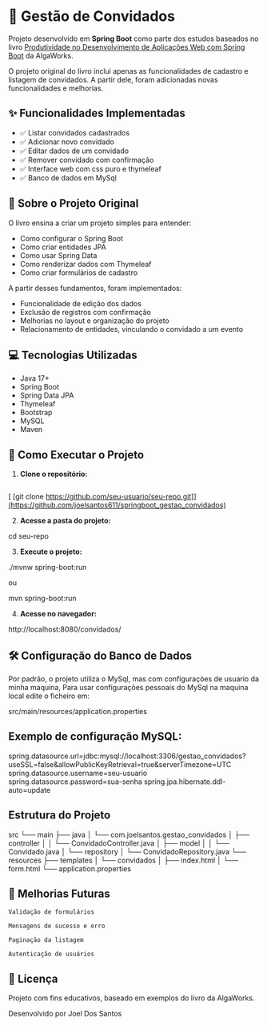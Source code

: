 # 🎉 Gestão de Convidados

Projeto desenvolvido em **Spring Boot** como parte dos estudos baseados no livro [Produtividade no Desenvolvimento de Aplicações
Web com Spring Boot](https://www.algaworks.com/) da AlgaWorks.

O projeto original do livro inclui apenas as funcionalidades de cadastro e listagem de convidados. A partir dele, foram adicionadas novas funcionalidades e melhorias.

## ✨ Funcionalidades Implementadas

- ✅ Listar convidados cadastrados
- ✅ Adicionar novo convidado
- ✅ Editar dados de um convidado
- ✅ Remover convidado com confirmação
- ✅ Interface web com css puro e thymeleaf
- ✅ Banco de dados em MySql

## 📘 Sobre o Projeto Original

O livro ensina a criar um projeto simples para entender:

- Como configurar o Spring Boot
- Como criar entidades JPA
- Como usar Spring Data
- Como renderizar dados com Thymeleaf
- Como criar formulários de cadastro

A partir desses fundamentos, foram implementados:

- Funcionalidade de edição dos dados
- Exclusão de registros com confirmação
- Melhorias no layout e organização do projeto
- Relacionamento de entidades, vinculando o convidado a um evento

## 💻 Tecnologias Utilizadas

- Java 17+
- Spring Boot
- Spring Data JPA
- Thymeleaf
- Bootstrap
- MySQL
- Maven

## 🚀 Como Executar o Projeto

1. **Clone o repositório:**
   ```bash
 [  [git clone https://github.com/seu-usuario/seu-repo.git]](https://github.com/joelsantos611/springboot_gestao_convidados)

 2. **Acesse a pasta do projeto:**
    
cd seu-repo

3. **Execute o projeto:**

./mvnw spring-boot:run

ou

mvn spring-boot:run

4. **Acesse no navegador:**

http://localhost:8080/convidados/

## 🛠 Configuração do Banco de Dados

Por padrão, o projeto utiliza o MySql, mas com configurações de usuario da minha maquina,
Para usar configurações pessoais do MySql na maquina local edite o ficheiro em:

src/main/resources/application.properties

## Exemplo de configuração MySQL:

spring.datasource.url=jdbc:mysql://localhost:3306/gestao_convidados?useSSL=false&allowPublicKeyRetrieval=true&serverTimezone=UTC
spring.datasource.username=seu-usuario
spring.datasource.password=sua-senha
spring.jpa.hibernate.ddl-auto=update

## Estrutura do Projeto

src
 └── main
     ├── java
     │    └── com.joelsantos.gestao_convidados
     │         ├── controller
     │         │     └── ConvidadoController.java
     │         ├── model
     │         │     └── Convidado.java
     │         └── repository
     │               └── ConvidadoRepository.java
     └── resources
          ├── templates
          │     └── convidados
          │          ├── index.html
          │          └── form.html
          └── application.properties

  ## 🎯 Melhorias Futuras

    Validação de formulários

    Mensagens de sucesso e erro

    Paginação da listagem

    Autenticação de usuários

  ## 📝 Licença

Projeto com fins educativos, baseado em exemplos do livro da AlgaWorks.

Desenvolvido por Joel Dos Santos


